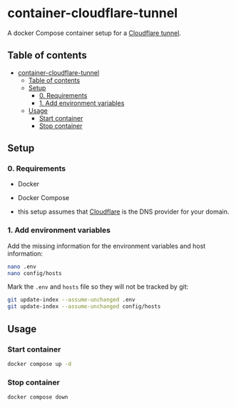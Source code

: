 # container-cloudflare-tunnel

A docker Compose container setup for a [Cloudflare tunnel](https://developers.cloudflare.com/cloudflare-one/connections/connect-apps/).

## Table of contents

- [container-cloudflare-tunnel](#container-cloudflare-tunnel)
  - [Table of contents](#table-of-contents)
  - [Setup](#setup)
    - [0. Requirements](#0-requirements)
    - [1. Add environment variables](#1-add-environment-variables)
  - [Usage](#usage)
    - [Start container](#start-container)
    - [Stop container](#stop-container)

## Setup

### 0. Requirements

- Docker
- Docker Compose

- this setup assumes that [Cloudflare](https://www.cloudflare.com/) is the DNS provider for your domain.

### 1. Add environment variables

Add the missing information for the environment variables and host information:

```bash
nano .env
nano config/hosts
```

Mark the `.env` and `hosts` file so they will not be tracked by git:

```bash
git update-index --assume-unchanged .env
git update-index --assume-unchanged config/hosts
```

## Usage

### Start container

```bash
docker compose up -d
````

### Stop container

```bash
docker compose down
```
